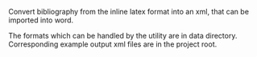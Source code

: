 
Convert bibliography from the inline latex format into an xml, that can be imported into 
word.


The formats which can be handled by the utility are in data directory. Corresponding example output xml files are in the project root.

